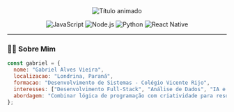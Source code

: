 <!-- Header/Banner com efeito de partículas -->
<div align="center">
  <img src="https://readme-typing-svg.herokuapp.com?font=Fira+Code&weight=600&size=26&duration=4000&pause=1000&color=00F5FF&center=true&vCenter=true&width=500&lines=Gabriel+Alves+Vieira;Desenvolvedor+Full-Stack;Analista+de+Dados" alt="Título animado" />
  
  <br />
  
  <!-- Efeito de partículas (simulado com badges) -->
  <p>
    <img src="https://img.shields.io/badge/JavaScript-F7DF1E?style=for-the-badge&logo=javascript&logoColor=black" alt="JavaScript" />
    <img src="https://img.shields.io/badge/Node.js-339933?style=for-the-badge&logo=nodedotjs&logoColor=white" alt="Node.js" />
    <img src="https://img.shields.io/badge/Python-3776AB?style=for-the-badge&logo=python&logoColor=white" alt="Python" />
    <img src="https://img.shields.io/badge/React_Native-20232A?style=for-the-badge&logo=react&logoColor=61DAFB" alt="React Native" />
  </p>
</div>

---

### 👨‍💻 Sobre Mim

```javascript
const gabriel = {
  nome: "Gabriel Alves Vieira",
  localizacao: "Londrina, Paraná",
  formacao: "Desenvolvimento de Sistemas - Colégio Vicente Rijo",
  interesses: ["Desenvolvimento Full-Stack", "Análise de Dados", "IA e Machine Learning"],
  abordagem: "Combinar lógica de programação com criatividade para resolver problemas complexos"
};

